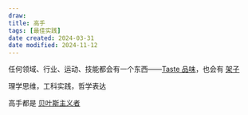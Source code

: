 ```yaml
---
draw:
title: 高手
tags: [最佳实践]
date created: 2024-03-31
date modified: 2024-11-12
---
```


任何领域、行业、运动、技能都会有一个东西——[Taste 品味](2%20第二大脑/2%20飞轮/2%20认知系统/Taste%20品味.md)，也会有 [架子](架子.md)

理学思维，工科实践，哲学表达

高手都是 [贝叶斯主义者](贝叶斯主义者.md)

